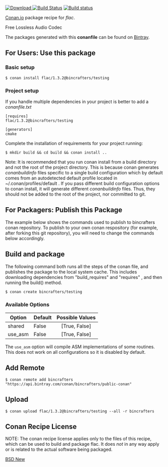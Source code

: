 [![Download](https://api.bintray.com/packages/bincrafters/public-conan/flac%3Abincrafters/images/download.svg) ](https://bintray.com/bincrafters/public-conan/flac%3Abincrafters/_latestVersion)
[![Build Status](https://travis-ci.org/bincrafters/conan-flac.svg?branch=stable%2F1.3.2)](https://travis-ci.org/bincrafters/conan-flac)
[![Build status](https://ci.appveyor.com/api/projects/status/gw37thpnjj4d38nc?svg=true)](https://ci.appveyor.com/project/BinCrafters/conan-flac)

[Conan.io](https://conan.io) package recipe for *flac*.

Free Lossless Audio Codec 

The packages generated with this **conanfile** can be found on [Bintray](https://bintray.com/bincrafters/public-conan/flac%3Abincrafters).

## For Users: Use this package

### Basic setup

    $ conan install flac/1.3.2@bincrafters/testing

### Project setup

If you handle multiple dependencies in your project is better to add a *conanfile.txt*

    [requires]
    flac/1.3.2@bincrafters/testing

    [generators]
    cmake

Complete the installation of requirements for your project running:

    $ mkdir build && cd build && conan install ..

Note: It is recommended that you run conan install from a build directory and not the root of the project directory.  This is because conan generates *conanbuildinfo* files specific to a single build configuration which by default comes from an autodetected default profile located in ~/.conan/profiles/default .  If you pass different build configuration options to conan install, it will generate different *conanbuildinfo* files.  Thus, they should not be added to the root of the project, nor committed to git.

## For Packagers: Publish this Package

The example below shows the commands used to publish to bincrafters conan repository. To publish to your own conan respository (for example, after forking this git repository), you will need to change the commands below accordingly.

## Build and package

The following command both runs all the steps of the conan file, and publishes the package to the local system cache.  This includes downloading dependencies from "build_requires" and "requires" , and then running the build() method.

    $ conan create bincrafters/testing


### Available Options
| Option        | Default | Possible Values  |
| ------------- |:----------------- |:------------:|
| shared      | False |  [True, False] |
| use_asm      | False |  [True, False] |

The `use_asm` option will compile ASM implementations of some routines. This does not work on all configurations so it is disabled by default.

## Add Remote

    $ conan remote add bincrafters "https://api.bintray.com/conan/bincrafters/public-conan"

## Upload

    $ conan upload flac/1.3.2@bincrafters/testing --all -r bincrafters


## Conan Recipe License

NOTE: The conan recipe license applies only to the files of this recipe, which can be used to build and package flac.
It does *not* in any way apply or is related to the actual software being packaged.

[BSD New](LICENSE.md)
